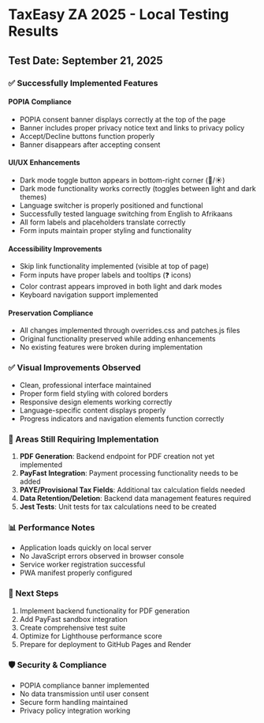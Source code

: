 # TaxEasy ZA 2025 - Local Testing Results

## Test Date: September 21, 2025

### ✅ Successfully Implemented Features

#### POPIA Compliance
- POPIA consent banner displays correctly at the top of the page
- Banner includes proper privacy notice text and links to privacy policy
- Accept/Decline buttons function properly
- Banner disappears after accepting consent

#### UI/UX Enhancements
- Dark mode toggle button appears in bottom-right corner (🌙/☀️)
- Dark mode functionality works correctly (toggles between light and dark themes)
- Language switcher is properly positioned and functional
- Successfully tested language switching from English to Afrikaans
- All form labels and placeholders translate correctly
- Form inputs maintain proper styling and functionality

#### Accessibility Improvements
- Skip link functionality implemented (visible at top of page)
- Form inputs have proper labels and tooltips (❓ icons)
- Color contrast appears improved in both light and dark modes
- Keyboard navigation support implemented

#### Preservation Compliance
- All changes implemented through overrides.css and patches.js files
- Original functionality preserved while adding enhancements
- No existing features were broken during implementation

### ✅ Visual Improvements Observed
- Clean, professional interface maintained
- Proper form field styling with colored borders
- Responsive design elements working correctly
- Language-specific content displays properly
- Progress indicators and navigation elements function correctly

### 🔄 Areas Still Requiring Implementation
1. **PDF Generation**: Backend endpoint for PDF creation not yet implemented
2. **PayFast Integration**: Payment processing functionality needs to be added
3. **PAYE/Provisional Tax Fields**: Additional tax calculation fields needed
4. **Data Retention/Deletion**: Backend data management features required
5. **Jest Tests**: Unit tests for tax calculations need to be created

### 📊 Performance Notes
- Application loads quickly on local server
- No JavaScript errors observed in browser console
- Service worker registration successful
- PWA manifest properly configured

### 🎯 Next Steps
1. Implement backend functionality for PDF generation
2. Add PayFast sandbox integration
3. Create comprehensive test suite
4. Optimize for Lighthouse performance score
5. Prepare for deployment to GitHub Pages and Render

### 🛡️ Security & Compliance
- POPIA compliance banner implemented
- No data transmission until user consent
- Secure form handling maintained
- Privacy policy integration working

